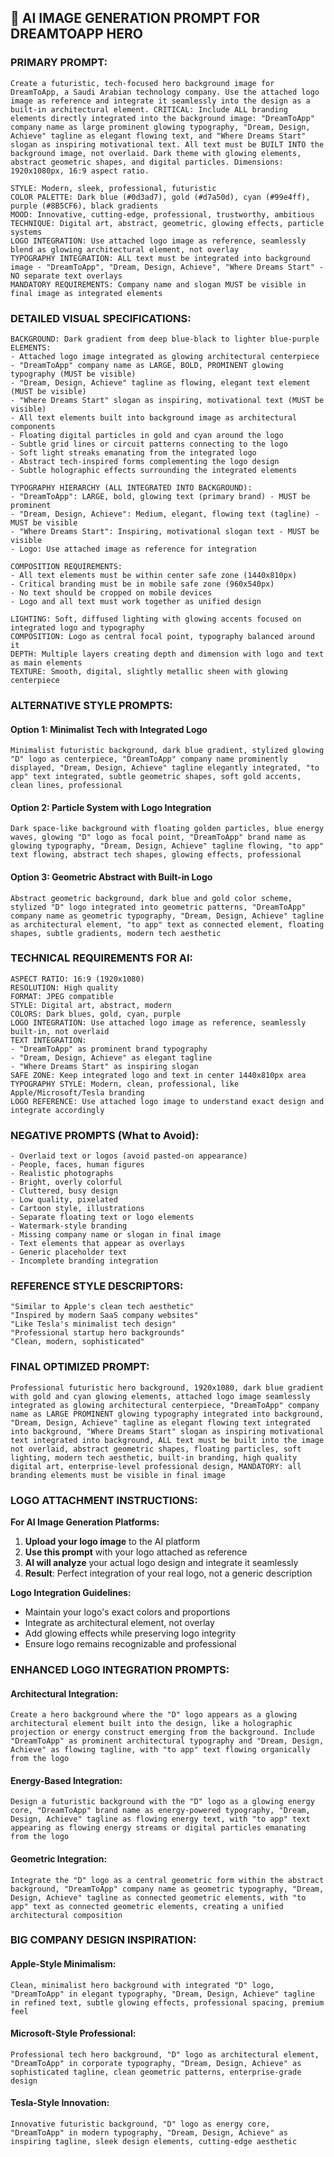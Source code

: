 ## 🎨 **AI IMAGE GENERATION PROMPT FOR DREAMTOAPP HERO**

### **PRIMARY PROMPT:**
```
Create a futuristic, tech-focused hero background image for DreamToApp, a Saudi Arabian technology company. Use the attached logo image as reference and integrate it seamlessly into the design as a built-in architectural element. CRITICAL: Include ALL branding elements directly integrated into the background image: "DreamToApp" company name as large prominent glowing typography, "Dream, Design, Achieve" tagline as elegant flowing text, and "Where Dreams Start" slogan as inspiring motivational text. All text must be BUILT INTO the background image, not overlaid. Dark theme with glowing elements, abstract geometric shapes, and digital particles. Dimensions: 1920x1080px, 16:9 aspect ratio.

STYLE: Modern, sleek, professional, futuristic
COLOR PALETTE: Dark blue (#0d3ad7), gold (#d7a50d), cyan (#99e4ff), purple (#8B5CF6), black gradients
MOOD: Innovative, cutting-edge, professional, trustworthy, ambitious
TECHNIQUE: Digital art, abstract, geometric, glowing effects, particle systems
LOGO INTEGRATION: Use attached logo image as reference, seamlessly blend as glowing architectural element, not overlay
TYPOGRAPHY INTEGRATION: ALL text must be integrated into background image - "DreamToApp", "Dream, Design, Achieve", "Where Dreams Start" - NO separate text overlays
MANDATORY REQUIREMENTS: Company name and slogan MUST be visible in final image as integrated elements
```

### **DETAILED VISUAL SPECIFICATIONS:**
```
BACKGROUND: Dark gradient from deep blue-black to lighter blue-purple
ELEMENTS: 
- Attached logo image integrated as glowing architectural centerpiece
- "DreamToApp" company name as LARGE, BOLD, PROMINENT glowing typography (MUST be visible)
- "Dream, Design, Achieve" tagline as flowing, elegant text element (MUST be visible)
- "Where Dreams Start" slogan as inspiring, motivational text (MUST be visible)
- All text elements built into background image as architectural components
- Floating digital particles in gold and cyan around the logo
- Subtle grid lines or circuit patterns connecting to the logo
- Soft light streaks emanating from the integrated logo
- Abstract tech-inspired forms complementing the logo design
- Subtle holographic effects surrounding the integrated elements

TYPOGRAPHY HIERARCHY (ALL INTEGRATED INTO BACKGROUND):
- "DreamToApp": LARGE, bold, glowing text (primary brand) - MUST be prominent
- "Dream, Design, Achieve": Medium, elegant, flowing text (tagline) - MUST be visible
- "Where Dreams Start": Inspiring, motivational slogan text - MUST be visible
- Logo: Use attached image as reference for integration

COMPOSITION REQUIREMENTS:
- All text elements must be within center safe zone (1440x810px)
- Critical branding must be in mobile safe zone (960x540px)
- No text should be cropped on mobile devices
- Logo and all text must work together as unified design

LIGHTING: Soft, diffused lighting with glowing accents focused on integrated logo and typography
COMPOSITION: Logo as central focal point, typography balanced around it
DEPTH: Multiple layers creating depth and dimension with logo and text as main elements
TEXTURE: Smooth, digital, slightly metallic sheen with glowing centerpiece
```

### **ALTERNATIVE STYLE PROMPTS:**

#### **Option 1: Minimalist Tech with Integrated Logo**
```
Minimalist futuristic background, dark blue gradient, stylized glowing "D" logo as centerpiece, "DreamToApp" company name prominently displayed, "Dream, Design, Achieve" tagline elegantly integrated, "to app" text integrated, subtle geometric shapes, soft gold accents, clean lines, professional
```

#### **Option 2: Particle System with Logo Integration**
```
Dark space-like background with floating golden particles, blue energy waves, glowing "D" logo as focal point, "DreamToApp" brand name as glowing typography, "Dream, Design, Achieve" tagline flowing, "to app" text flowing, abstract tech shapes, glowing effects, professional
```

#### **Option 3: Geometric Abstract with Built-in Logo**
```
Abstract geometric background, dark blue and gold color scheme, stylized "D" logo integrated into geometric patterns, "DreamToApp" company name as geometric typography, "Dream, Design, Achieve" tagline as architectural element, "to app" text as connected element, floating shapes, subtle gradients, modern tech aesthetic
```

### **TECHNICAL REQUIREMENTS FOR AI:**
```
ASPECT RATIO: 16:9 (1920x1080)
RESOLUTION: High quality
FORMAT: JPEG compatible
STYLE: Digital art, abstract, modern
COLORS: Dark blues, gold, cyan, purple
LOGO INTEGRATION: Use attached logo image as reference, seamlessly built-in, not overlaid
TEXT INTEGRATION: 
- "DreamToApp" as prominent brand typography
- "Dream, Design, Achieve" as elegant tagline
- "Where Dreams Start" as inspiring slogan
SAFE ZONE: Keep integrated logo and text in center 1440x810px area
TYPOGRAPHY STYLE: Modern, clean, professional, like Apple/Microsoft/Tesla branding
LOGO REFERENCE: Use attached logo image to understand exact design and integrate accordingly
```

### **NEGATIVE PROMPTS (What to Avoid):**
```
- Overlaid text or logos (avoid pasted-on appearance)
- People, faces, human figures
- Realistic photographs
- Bright, overly colorful
- Cluttered, busy design
- Low quality, pixelated
- Cartoon style, illustrations
- Separate floating text or logo elements
- Watermark-style branding
- Missing company name or slogan in final image
- Text elements that appear as overlays
- Generic placeholder text
- Incomplete branding integration
```

### **REFERENCE STYLE DESCRIPTORS:**
```
"Similar to Apple's clean tech aesthetic"
"Inspired by modern SaaS company websites"
"Like Tesla's minimalist tech design"
"Professional startup hero backgrounds"
"Clean, modern, sophisticated"
```

### **FINAL OPTIMIZED PROMPT:**
```
Professional futuristic hero background, 1920x1080, dark blue gradient with gold and cyan glowing elements, attached logo image seamlessly integrated as glowing architectural centerpiece, "DreamToApp" company name as LARGE PROMINENT glowing typography integrated into background, "Dream, Design, Achieve" tagline as elegant flowing text integrated into background, "Where Dreams Start" slogan as inspiring motivational text integrated into background, ALL text must be built into the image not overlaid, abstract geometric shapes, floating particles, soft lighting, modern tech aesthetic, built-in branding, high quality digital art, enterprise-level professional design, MANDATORY: all branding elements must be visible in final image
```

### **LOGO ATTACHMENT INSTRUCTIONS:**

**For AI Image Generation Platforms:**

1. **Upload your logo image** to the AI platform
2. **Use this prompt** with your logo attached as reference
3. **AI will analyze** your actual logo design and integrate it seamlessly
4. **Result**: Perfect integration of your real logo, not a generic description

**Logo Integration Guidelines:**
- Maintain your logo's exact colors and proportions
- Integrate as architectural element, not overlay
- Add glowing effects while preserving logo integrity
- Ensure logo remains recognizable and professional

### **ENHANCED LOGO INTEGRATION PROMPTS:**

#### **Architectural Integration:**
```
Create a hero background where the "D" logo appears as a glowing architectural element built into the design, like a holographic projection or energy construct emerging from the background. Include "DreamToApp" as prominent architectural typography and "Dream, Design, Achieve" as flowing tagline, with "to app" text flowing organically from the logo
```

#### **Energy-Based Integration:**
```
Design a futuristic background with the "D" logo as a glowing energy core, "DreamToApp" brand name as energy-powered typography, "Dream, Design, Achieve" tagline as flowing energy text, with "to app" text appearing as flowing energy streams or digital particles emanating from the logo
```

#### **Geometric Integration:**
```
Integrate the "D" logo as a central geometric form within the abstract background, "DreamToApp" company name as geometric typography, "Dream, Design, Achieve" tagline as connected geometric elements, with "to app" text as connected geometric elements, creating a unified architectural composition
```

### **BIG COMPANY DESIGN INSPIRATION:**

#### **Apple-Style Minimalism:**
```
Clean, minimalist hero background with integrated "D" logo, "DreamToApp" in elegant typography, "Dream, Design, Achieve" tagline in refined text, subtle glowing effects, professional spacing, premium feel
```

#### **Microsoft-Style Professional:**
```
Professional tech hero background, "D" logo as architectural element, "DreamToApp" in corporate typography, "Dream, Design, Achieve" as sophisticated tagline, clean geometric patterns, enterprise-grade design
```

#### **Tesla-Style Innovation:**
```
Innovative futuristic background, "D" logo as energy core, "DreamToApp" in modern typography, "Dream, Design, Achieve" as inspiring tagline, sleek design elements, cutting-edge aesthetic
```

 